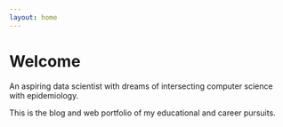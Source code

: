 ```yaml
---
layout: home
---
```

# Welcome

An aspiring data scientist with dreams of intersecting computer science with epidemiology.

This is the blog and web portfolio of my educational and career pursuits.
